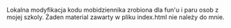 Lokalna modyfikacja kodu mobidziennika zrobiona dla fun'u i paru osob z mojej szkoly.
Żaden material zawarty w pliku index.html nie należy do mnie.
